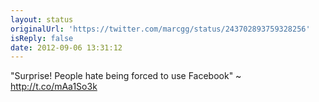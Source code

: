 ```yaml
---
layout: status
originalUrl: 'https://twitter.com/marcgg/status/243702893759328256'
isReply: false
date: 2012-09-06 13:31:12
---
```


"Surprise! People hate being forced to use Facebook" ~ http://t.co/mAa1So3k
